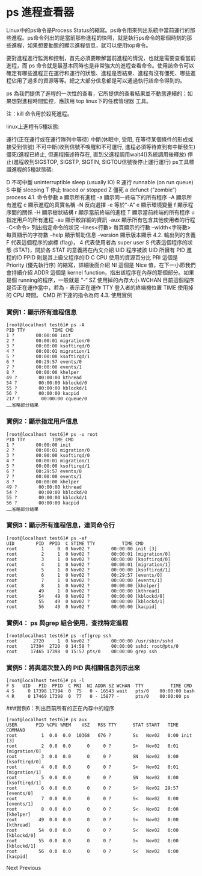 # ps 進程查看器
Linux中的ps命令是Process Status的縮寫。ps命令用來列出系統中當前運行的那些進程。ps命令列出的是當前那些進程的快照，就是執行ps命令的那個時刻的那些進程，如果想要動態的顯示進程信息，就可以使用top命令。

要對進程進行監測和控制，首先必須要瞭解當前進程的情況，也就是需要查看當前進程，而 ps 命令就是最基本同時也是非常強大的進程查看命令。使用該命令可以確定有哪些進程正在運行和運行的狀態、進程是否結束、進程有沒有僵死、哪些進程佔用了過多的資源等等。總之大部分信息都是可以通過執行該命令得到的。

ps 為我們提供了進程的一次性的查看，它所提供的查看結果並不動態連續的；如果想對進程時間監控，應該用 top linux下的任務管理器 工具。

注：kill 命令用於殺死進程。

linux上進程有5種狀態:

運行(正在運行或在運行隊列中等待)
中斷(休眠中, 受阻, 在等待某個條件的形成或接受到信號)
不可中斷(收到信號不喚醒和不可運行, 進程必須等待直到有中斷發生)
僵死(進程已終止, 但進程描述符存在, 直到父進程調用wait4()系統調用後釋放)
停止(進程收到SIGSTOP, SIGSTP, SIGTIN, SIGTOU信號後停止運行運行)
ps工具標識進程的5種狀態碼:

D 不可中斷 uninterruptible sleep (usually IO)
R 運行 runnable (on run queue)
S 中斷 sleeping
T 停止 traced or stopped
Z 僵死 a defunct (”zombie”) process
4.1. 命令參數
a 顯示所有進程
-a 顯示同一終端下的所有程序
-A 顯示所有進程
c 顯示進程的真實名稱
-N 反向選擇
-e 等於“-A”
e 顯示環境變量
f 顯示程序間的關係
-H 顯示樹狀結構
r 顯示當前終端的進程
T 顯示當前終端的所有程序
u 指定用戶的所有進程
-au 顯示較詳細的資訊
-aux 顯示所有包含其他使用者的行程
-C<命令> 列出指定命令的狀況
–lines<行數> 每頁顯示的行數
–width<字符數> 每頁顯示的字符數
–help 顯示幫助信息
–version 顯示版本顯示
4.2. 輸出列的含義
F 代表這個程序的旗標 (flag)， 4 代表使用者為 super user
S 代表這個程序的狀態 (STAT)，關於各 STAT 的意義將在內文介紹
UID 程序被該 UID 所擁有
PID 進程的ID
PPID 則是其上級父程序的ID
C CPU 使用的資源百分比
PRI 這個是 Priority (優先執行序) 的縮寫，詳細後面介紹
NI 這個是 Nice 值，在下一小節我們會持續介紹
ADDR 這個是 kernel function，指出該程序在內存的那個部分。如果是個 running的程序，一般就是 “-“
SZ 使用掉的內存大小
WCHAN 目前這個程序是否正在運作當中，若為 - 表示正在運作
TTY 登入者的終端機位置
TIME 使用掉的 CPU 時間。
CMD 所下達的指令為何
4.3. 使用實例
### 實例1：顯示所有進程信息
```
[root@localhost test6]# ps -A
PID TTY          TIME CMD
1 ?        00:00:00 init
2 ?        00:00:01 migration/0
3 ?        00:00:00 ksoftirqd/0
4 ?        00:00:01 migration/1
5 ?        00:00:00 ksoftirqd/1
6 ?        00:29:57 events/0
7 ?        00:00:00 events/1
8 ?        00:00:00 khelper
49 ?        00:00:00 kthread
54 ?        00:00:00 kblockd/0
55 ?        00:00:00 kblockd/1
56 ?        00:00:00 kacpid
217 ?        00:00:00 cqueue/0
……省略部分結果
```

### 實例2：顯示指定用戶信息
```
[root@localhost test6]# ps -u root
PID TTY          TIME CMD
1 ?        00:00:00 init
2 ?        00:00:01 migration/0
3 ?        00:00:00 ksoftirqd/0
4 ?        00:00:01 migration/1
5 ?        00:00:00 ksoftirqd/1
6 ?        00:29:57 events/0
7 ?        00:00:00 events/1
8 ?        00:00:00 khelper
49 ?        00:00:00 kthread
54 ?        00:00:00 kblockd/0
55 ?        00:00:00 kblockd/1
56 ?        00:00:00 kacpid
……省略部分結果
```

### 實例3：顯示所有進程信息，連同命令行

```
[root@localhost test6]# ps -ef
UID        PID  PPID  C STIME TTY          TIME CMD
root         1     0  0 Nov02 ?        00:00:00 init [3]
root         2     1  0 Nov02 ?        00:00:01 [migration/0]
root         3     1  0 Nov02 ?        00:00:00 [ksoftirqd/0]
root         4     1  0 Nov02 ?        00:00:01 [migration/1]
root         5     1  0 Nov02 ?        00:00:00 [ksoftirqd/1]
root         6     1  0 Nov02 ?        00:29:57 [events/0]
root         7     1  0 Nov02 ?        00:00:00 [events/1]
root         8     1  0 Nov02 ?        00:00:00 [khelper]
root        49     1  0 Nov02 ?        00:00:00 [kthread]
root        54    49  0 Nov02 ?        00:00:00 [kblockd/0]
root        55    49  0 Nov02 ?        00:00:00 [kblockd/1]
root        56    49  0 Nov02 ?        00:00:00 [kacpid]
```

### 實例4： ps 與grep 組合使用，查找特定進程
```
[root@localhost test6]# ps -ef|grep ssh
root      2720     1  0 Nov02 ?        00:00:00 /usr/sbin/sshd
root     17394  2720  0 14:58 ?        00:00:00 sshd: root@pts/0
root     17465 17398  0 15:57 pts/0    00:00:00 grep ssh
```

### 實例5：將與這次登入的 PID 與相關信息列示出來
```
[root@localhost test6]# ps -l
F S   UID   PID  PPID  C PRI  NI ADDR SZ WCHAN  TTY          TIME CMD
4 S     0 17398 17394  0  75   0 - 16543 wait   pts/0    00:00:00 bash
4 R     0 17469 17398  0  77   0 - 15877 -      pts/0    00:00:00 ps
```

###實例6：列出目前所有的正在內存中的程序
```
[root@localhost test6]# ps aux
USER       PID %CPU %MEM    VSZ   RSS TTY      STAT START   TIME COMMAND
root         1  0.0  0.0  10368   676 ?        Ss   Nov02   0:00 init [3]
root         2  0.0  0.0      0     0 ?        S<   Nov02   0:01 [migration/0]
root         3  0.0  0.0      0     0 ?        SN   Nov02   0:00 [ksoftirqd/0]
root         4  0.0  0.0      0     0 ?        S<   Nov02   0:01 [migration/1]
root         5  0.0  0.0      0     0 ?        SN   Nov02   0:00 [ksoftirqd/1]
root         6  0.0  0.0      0     0 ?        S<   Nov02  29:57 [events/0]
root         7  0.0  0.0      0     0 ?        S<   Nov02   0:00 [events/1]
root         8  0.0  0.0      0     0 ?        S<   Nov02   0:00 [khelper]
root        49  0.0  0.0      0     0 ?        S<   Nov02   0:00 [kthread]
root        54  0.0  0.0      0     0 ?        S<   Nov02   0:00 [kblockd/0]
root        55  0.0  0.0      0     0 ?        S<   Nov02   0:00 [kblockd/1]
root        56  0.0  0.0      0     0 ?        S<   Nov02   0:00 [kacpid]
```
Next  Previous
